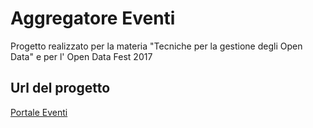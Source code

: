 # Aggregatore Eventi
Progetto realizzato per la materia "Tecniche per la gestione degli Open Data" e per l' Open Data Fest 2017

## Url del progetto
[Portale Eventi](https://portale-eventi.firebaseapp.com)
